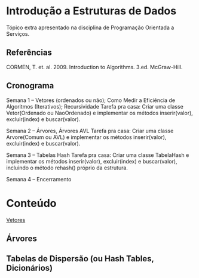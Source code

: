 # Introdução a Estruturas de Dados
Tópico extra apresentado na disciplina de Programação Orientada a Serviços.

## Referências
CORMEN, T. et. al. 2009. Introduction to Algorithms. 3.ed. McGraw-Hill.

## Cronograma
Semana 1 – Vetores (ordenados ou não); Como Medir a Eficiência de Algoritmos (Iterativos); Recursividade
Tarefa pra casa: Criar uma classe Vetor(Ordenado ou NaoOrdenado) e implementar os métodos inserir(valor), excluir(index) e buscar(valor).

Semana 2 – Árvores, Árvores AVL
Tarefa pra casa: Criar uma classe Arvore(Comum ou AVL) e implementar os métodos inserir(valor), excluir(index) e buscar(valor).

Semana 3 – Tabelas Hash
Tarefa pra casa: Criar uma classe TabelaHash e implementar os métodos inserir(valor), excluir(index) e buscar(valor), incluindo o método rehash() próprio da estrutura.

Semana 4 – Encerramento

# Conteúdo
[Vetores](Vetores.md)

## Árvores


## Tabelas de Dispersão (ou Hash Tables, Dicionários)


